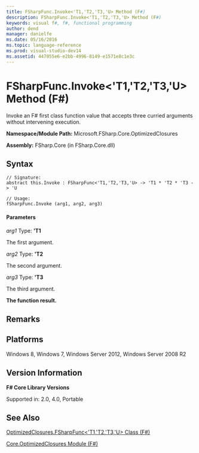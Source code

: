 ```yaml
---
title: FSharpFunc.Invoke<'T1,'T2,'T3,'U> Method (F#)
description: FSharpFunc.Invoke<'T1,'T2,'T3,'U> Method (F#)
keywords: visual f#, f#, functional programming
author: dend
manager: danielfe
ms.date: 05/16/2016
ms.topic: language-reference
ms.prod: visual-studio-dev14
ms.assetid: 447055e6-e2bb-4996-8149-e1571e8c1e3c 
---
```


# FSharpFunc.Invoke<'T1,'T2,'T3,'U> Method (F#)

Invoke an F# first class function value that accepts three curried arguments without intervening execution.

**Namespace/Module Path:** Microsoft.FSharp.Core.OptimizedClosures

**Assembly:** FSharp.Core (in FSharp.Core.dll)


## Syntax

```
// Signature:
abstract this.Invoke : FSharpFunc<'T1,'T2,'T3,'U> -> 'T1 * 'T2 * 'T3 -> 'U

// Usage:
fSharpFunc.Invoke (arg1, arg2, arg3)
```

#### Parameters
*arg1*
Type: **'T1**


The first argument.


*arg2*
Type: **'T2**


The second argument.


*arg3*
Type: **'T3**


The third argument.



**The function result.**
## Remarks

## Platforms
Windows 8, Windows 7, Windows Server 2012, Windows Server 2008 R2


## Version Information
**F# Core Library Versions**

Supported in: 2.0, 4.0, Portable




## See Also
[OptimizedClosures.FSharpFunc&#60;'T1,'T2,'T3,'U&#62; Class &#40;F&#35;&#41;](OptimizedClosures.FSharpFunc%5B%27T1%2C%27T2%2C%27T3%2C%27U%5D-Class-%5BFSharp%5D.md)

[Core.OptimizedClosures Module &#40;F&#35;&#41;](Core.OptimizedClosures-Module-%5BFSharp%5D.md)

